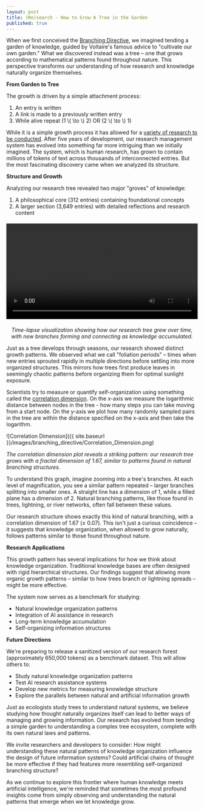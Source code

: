 ```yaml
---
layout: post
title: (Re)search - How to Grow A Tree in the Garden
published: true
---
```


When we first conceived the [Branching Directive](https://zrobertson466920.github.io/BranchingDirective/), we imagined tending a garden of knowledge, guided by Voltaire's famous advice to "cultivate our own garden." What we discovered instead was a tree – one that grows according to mathematical patterns found throughout nature. This perspective transforms our understanding of how research and knowledge naturally organize themselves.

**From Garden to Tree**

The growth is driven by a simple attachment process:

1. An entry is written
2. A link is made to a previously written entry
3. While alive repeat (1 \\( \to \\) 2) OR (2 \\( \to \\) 1)

While it is a simple growth process it has allowed for a [variety of research to be conducted](https://scholar.google.com/citations?user=769PIisAAAAJ&hl=en). After five years of development, our research management system has evolved into something far more intriguing than we initially imagined. The system, which is human research, has grown to contain millions of tokens of text across thousands of interconnected entries. But the most fascinating discovery came when we analyzed its structure.

**Structure and Growth**

Analyzing our research tree revealed two major "groves" of knowledge:

1. A philosophical core (312 entries) containing foundational concepts
2. A larger section (3,649 entries) with detailed reflections and research content

<div style="display: flex; justify-content: center; margin: 20px 0;">
    <video width="100%" max-width="800px" controls>
        <source src="{{ site.baseurl }}/images/branching_directive/tree_growth.mp4" type="video/mp4">
        Your browser does not support the video tag.
    </video>
</div>
<p style="text-align: center; font-style: italic; margin-top: 10px;">
    Time-lapse visualization showing how our research tree grew over time, with new branches forming and connecting as knowledge accumulated.
</p>

Just as a tree develops through seasons, our research showed distinct growth patterns. We observed what we call "foliation periods" – times when new entries sprouted rapidly in multiple directions before settling into more organized structures. This mirrors how trees first produce leaves in seemingly chaotic patterns before organizing them for optimal sunlight exposure.

Scientists try to measure or quantify self-organization using something called the [correlation dimension](https://en.wikipedia.org/wiki/Correlation_dimension). On the x-axis we measure the logarithmic distance between nodes in the tree - how many steps you can take moving from a start node. On the y-axis we plot how many randomly sampled pairs in the tree are within the distance specified on the x-axis and then take the logarithm. 

![Correlation Dimension]({{ site.baseurl }}/images/branching_directive/Correlation_Dimension.png)

*The correlation dimension plot reveals a striking pattern: our research tree grows with a fractal dimension of 1.67, similar to patterns found in natural branching structures.*

To understand this graph, imagine zooming into a tree's branches. At each level of magnification, you see a similar pattern repeated – larger branches splitting into smaller ones. A straight line has a dimension of 1, while a filled plane has a dimension of 2. Natural branching patterns, like those found in trees, lightning, or river networks, often fall between these values.

Our research structure shows exactly this kind of natural branching, with a correlation dimension of 1.67 (± 0.07). This isn't just a curious coincidence – it suggests that knowledge organization, when allowed to grow naturally, follows patterns similar to those found throughout nature.

**Research Applications**

This growth pattern has several implications for how we think about knowledge organization. Traditional knowledge bases are often designed with rigid hierarchical structures. Our findings suggest that allowing more organic growth patterns – similar to how trees branch or lightning spreads – might be more effective.

The system now serves as a benchmark for studying:
- Natural knowledge organization patterns
- Integration of AI assistance in research
- Long-term knowledge accumulation
- Self-organizing information structures

**Future Directions**

We're preparing to release a sanitized version of our research forest (approximately 650,000 tokens) as a benchmark dataset. This will allow others to:
- Study natural knowledge organization patterns
- Test AI research assistance systems
- Develop new metrics for measuring knowledge structure
- Explore the parallels between natural and artificial information growth

Just as ecologists study trees to understand natural systems, we believe studying how thought naturally organizes itself can lead to better ways of managing and growing information. Our research has evolved from tending a simple garden to understanding a complex tree ecosystem, complete with its own natural laws and patterns.

We invite researchers and developers to consider: How might understanding these natural patterns of knowledge organization influence the design of future information systems? Could artificial chains of thought be more effective if they had features more resembling self-organized branching structure?

As we continue to explore this frontier where human knowledge meets artificial intelligence, we're reminded that sometimes the most profound insights come from simply observing and understanding the natural patterns that emerge when we let knowledge grow.
